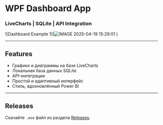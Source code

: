 # WPF Dashboard App

### LiveCharts | SQLite | API Integration

![Dashboard Example 1](![IMAGE 2025-04-19 15:29:01](https://github.com/user-attachments/assets/daeeed75-1509-4afa-b826-80556978418b)
)


---

## Features

- Графики и диаграммы на базе LiveCharts
- Локальная база данных SQLite
- API-интеграции
- Простой и адаптивный интерфейс
- Стиль, вдохновлённый Power BI

---

## Releases

Скачайте `.exe` файл из раздела [Releases](./releases/).
